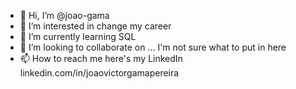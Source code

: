 - 👋 Hi, I’m @joao-gama
- 👀 I’m interested in change my career
- 🌱 I’m currently learning SQL
- 💞️ I’m looking to collaborate on ... I'm not sure what to put in here
- 📫 How to reach me here's my LinkedIn linkedin.com/in/joaovictorgamapereira

<!---
joao-gama/joao-gama is a ✨ special ✨ repository because its `README.md` (this file) appears on your GitHub profile.
You can click the Preview link to take a look at your changes.
--->
